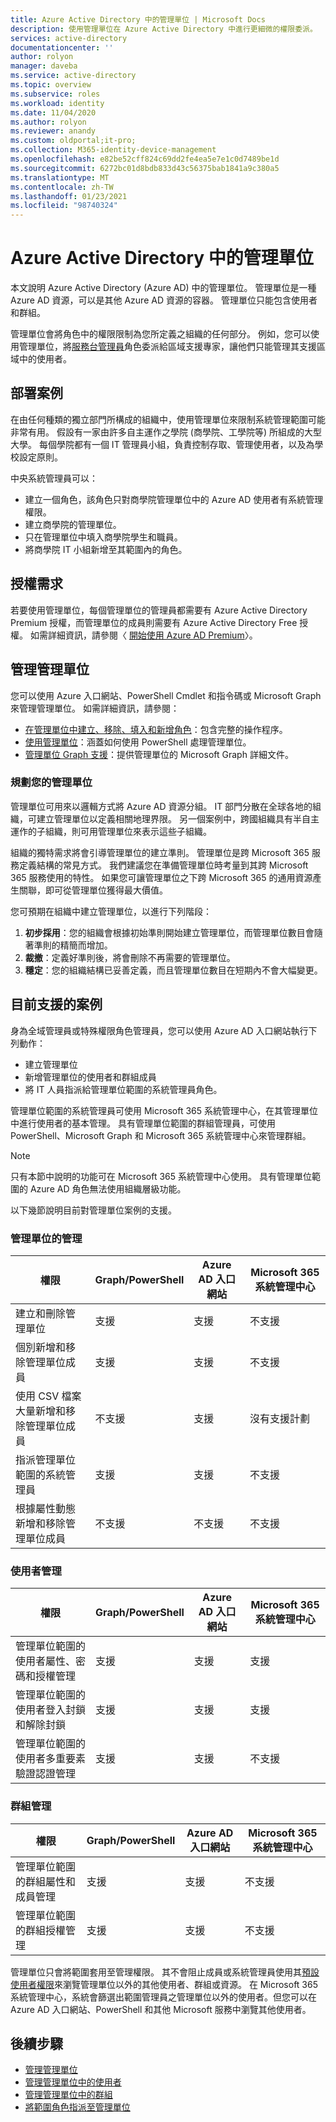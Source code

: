 ```yaml
---
title: Azure Active Directory 中的管理單位 | Microsoft Docs
description: 使用管理單位在 Azure Active Directory 中進行更細微的權限委派。
services: active-directory
documentationcenter: ''
author: rolyon
manager: daveba
ms.service: active-directory
ms.topic: overview
ms.subservice: roles
ms.workload: identity
ms.date: 11/04/2020
ms.author: rolyon
ms.reviewer: anandy
ms.custom: oldportal;it-pro;
ms.collection: M365-identity-device-management
ms.openlocfilehash: e82be52cff824c69dd2fe4ea5e7e1c0d7489be1d
ms.sourcegitcommit: 6272bc01d8bdb833d43c56375bab1841a9c380a5
ms.translationtype: MT
ms.contentlocale: zh-TW
ms.lasthandoff: 01/23/2021
ms.locfileid: "98740324"
---
```

# <a name="administrative-units-in-azure-active-directory"></a>Azure Active Directory 中的管理單位

本文說明 Azure Active Directory (Azure AD) 中的管理單位。 管理單位是一種 Azure AD 資源，可以是其他 Azure AD 資源的容器。 管理單位只能包含使用者和群組。

管理單位會將角色中的權限限制為您所定義之組織的任何部分。 例如，您可以使用管理單位，將[服務台管理員](permissions-reference.md#helpdesk-administrator)角色委派給區域支援專家，讓他們只能管理其支援區域中的使用者。

## <a name="deployment-scenario"></a>部署案例

在由任何種類的獨立部門所構成的組織中，使用管理單位來限制系統管理範圍可能非常有用。 假設有一家由許多自主運作之學院 (商學院、工學院等) 所組成的大型大學。 每個學院都有一個 IT 管理員小組，負責控制存取、管理使用者，以及為學校設定原則。

中央系統管理員可以：

- 建立一個角色，該角色只對商學院管理單位中的 Azure AD 使用者有系統管理權限。
- 建立商學院的管理單位。
- 只在管理單位中填入商學院學生和職員。
- 將商學院 IT 小組新增至其範圍內的角色。

## <a name="license-requirements"></a>授權需求

若要使用管理單位，每個管理單位的管理員都需要有 Azure Active Directory Premium 授權，而管理單位的成員則需要有 Azure Active Directory Free 授權。 如需詳細資訊，請參閱〈 [開始使用 Azure AD Premium](../fundamentals/active-directory-get-started-premium.md)〉。

## <a name="manage-administrative-units"></a>管理管理單位

您可以使用 Azure 入口網站、PowerShell Cmdlet 和指令碼或 Microsoft Graph 來管理管理單位。 如需詳細資訊，請參閱：

- [在管理單位中建立、移除、填入和新增角色](admin-units-manage.md)：包含完整的操作程序。
- [使用管理單位](/powershell/azure/active-directory/working-with-administrative-units?view=azureadps-2.0&preserve-view=true)：涵蓋如何使用 PowerShell 處理管理單位。
- [管理單位 Graph 支援](/graph/api/resources/administrativeunit?view=graph-rest-1.0&preserve-view=true)：提供管理單位的 Microsoft Graph 詳細文件。

### <a name="plan-your-administrative-units"></a>規劃您的管理單位

管理單位可用來以邏輯方式將 Azure AD 資源分組。 IT 部門分散在全球各地的組織，可建立管理單位以定義相關地理界限。 另一個案例中，跨國組織具有半自主運作的子組織，則可用管理單位來表示這些子組織。

組織的獨特需求將會引導管理單位的建立準則。 管理單位是跨 Microsoft 365 服務定義結構的常見方式。 我們建議您在準備管理單位時考量到其跨 Microsoft 365 服務使用的特性。 如果您可讓管理單位之下跨 Microsoft 365 的通用資源產生關聯，即可從管理單位獲得最大價值。

您可預期在組織中建立管理單位，以進行下列階段：

1. **初步採用**：您的組織會根據初始準則開始建立管理單位，而管理單位數目會隨著準則的精簡而增加。
1. **裁撤**：定義好準則後，將會刪除不再需要的管理單位。
1. **穩定**：您的組織結構已妥善定義，而且管理單位數目在短期內不會大幅變更。

## <a name="currently-supported-scenarios"></a>目前支援的案例

身為全域管理員或特殊權限角色管理員，您可以使用 Azure AD 入口網站執行下列動作：

- 建立管理單位
- 新增管理單位的使用者和群組成員
- 將 IT 人員指派給管理單位範圍的系統管理員角色。

管理單位範圍的系統管理員可使用 Microsoft 365 系統管理中心，在其管理單位中進行使用者的基本管理。 具有管理單位範圍的群組管理員，可使用 PowerShell、Microsoft Graph 和 Microsoft 365 系統管理中心來管理群組。

>[!Note]
>只有本節中說明的功能可在 Microsoft 365 系統管理中心使用。 具有管理單位範圍的 Azure AD 角色無法使用組織層級功能。

以下幾節說明目前對管理單位案例的支援。

### <a name="administrative-unit-management"></a>管理單位的管理

| 權限 |   Graph/PowerShell   | Azure AD 入口網站 | Microsoft 365 系統管理中心 |
| --- | --- | --- | --- |
| 建立和刪除管理單位   |    支援    |   支援   |    不支援 |
| 個別新增和移除管理單位成員    |   支援    |   支援   |    不支援 |
| 使用 CSV 檔案大量新增和移除管理單位成員   |    不支援     |  支援   |    沒有支援計劃 |
| 指派管理單位範圍的系統管理員  |     支援    |   支援    |   不支援 |
| 根據屬性動態新增和移除管理單位成員 | 不支援 | 不支援 | 不支援

### <a name="user-management"></a>使用者管理

| 權限 |   Graph/PowerShell   | Azure AD 入口網站 | Microsoft 365 系統管理中心 |
| --- | --- | --- | --- |
| 管理單位範圍的使用者屬性、密碼和授權管理   |    支援     |  支援   |   支援 |
| 管理單位範圍的使用者登入封鎖和解除封鎖    |   支援   |    支援   |    支援 |
| 管理單位範圍的使用者多重要素驗證認證管理   |    支援   |   支援   |   不支援 |

### <a name="group-management"></a>群組管理

| 權限 |   Graph/PowerShell   | Azure AD 入口網站 | Microsoft 365 系統管理中心 |
| --- | --- | --- | --- |
| 管理單位範圍的群組屬性和成員管理     |  支援   |    支援    |  不支援 |
| 管理單位範圍的群組授權管理   |    支援  |    支援   |   不支援 |

管理單位只會將範圍套用至管理權限。 其不會阻止成員或系統管理員使用其[預設使用者權限](../fundamentals/users-default-permissions.md)來瀏覽管理單位以外的其他使用者、群組或資源。 在 Microsoft 365 系統管理中心，系統會篩選出範圍管理員之管理單位以外的使用者。但您可以在 Azure AD 入口網站、PowerShell 和其他 Microsoft 服務中瀏覽其他使用者。

## <a name="next-steps"></a>後續步驟

- [管理管理單位](admin-units-manage.md)
- [管理管理單位中的使用者](admin-units-add-manage-users.md)
- [管理管理單位中的群組](admin-units-add-manage-groups.md)
- [將範圍角色指派至管理單位](admin-units-assign-roles.md)
